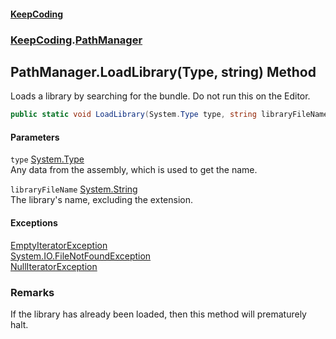 #### [KeepCoding](index.md 'index')
### [KeepCoding](KeepCoding.md 'KeepCoding').[PathManager](KeepCoding_PathManager.md 'KeepCoding.PathManager')
## PathManager.LoadLibrary(Type, string) Method
Loads a library by searching for the bundle. Do not run this on the Editor.  
```csharp
public static void LoadLibrary(System.Type type, string libraryFileName);
```
#### Parameters
<a name='KeepCoding_PathManager_LoadLibrary(System_Type_string)_type'></a>
`type` [System.Type](https://docs.microsoft.com/en-us/dotnet/api/System.Type 'System.Type')  
Any data from the assembly, which is used to get the name.
  
<a name='KeepCoding_PathManager_LoadLibrary(System_Type_string)_libraryFileName'></a>
`libraryFileName` [System.String](https://docs.microsoft.com/en-us/dotnet/api/System.String 'System.String')  
The library's name, excluding the extension.
  
#### Exceptions
[EmptyIteratorException](KeepCoding_EmptyIteratorException.md 'KeepCoding.EmptyIteratorException')  
[System.IO.FileNotFoundException](https://docs.microsoft.com/en-us/dotnet/api/System.IO.FileNotFoundException 'System.IO.FileNotFoundException')  
[NullIteratorException](KeepCoding_NullIteratorException.md 'KeepCoding.NullIteratorException')  
### Remarks
If the library has already been loaded, then this method will prematurely halt.  
